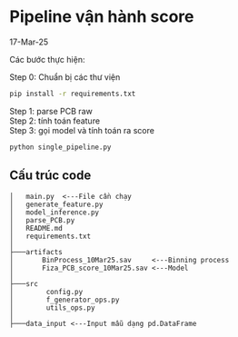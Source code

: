 
# Pipeline vận hành score
17-Mar-25

Các bước thực hiện: 

Step 0: Chuẩn bị các thư viện
```bash
pip install -r requirements.txt
```

Step 1: parse PCB raw \
Step 2: tính toán feature \
Step 3: gọi model và tính toán ra score
```bash
python single_pipeline.py
```


## Cấu trúc code
```
│   main.py  <---File cần chạy     
│   generate_feature.py
│   model_inference.py
│   parse_PCB.py
│   README.md
│   requirements.txt
│
├───artifacts
│       BinProcess_10Mar25.sav     <---Binning process
│       Fiza_PCB_score_10Mar25.sav <---Model
│
├───src
│        config.py
│        f_generator_ops.py
│        utils_ops.py
│        
├───data_input <---Input mẫu dạng pd.DataFrame

```